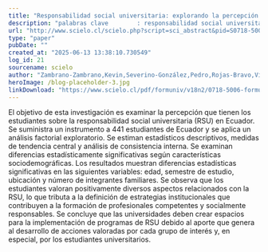 ```yaml
---
title: "Responsabilidad social universitaria: explorando la percepción de los estudiantes de Ecuador"
description: "palabras clave 		: responsabilidad social universitaria; gestión universitaria; estudiantes universitarios; educación superior; docencia universitaria."
url: "http://www.scielo.cl/scielo.php?script=sci_abstract&pid=S0718-50062025000200001&lng=es&nrm=iso&tlng=es"
type: "paper"
pubDate: ""
created_at: "2025-06-13 13:38:10.730549"
log_id: 21
sourcename: scielo
author: "Zambrano-Zambrano,Kevin,Severino-González,Pedro,Rojas-Bravo,Violeta,Buitrago,\"Efraín Tunjo-\""
heroImage: /blog-placeholder-3.jpg
linkDownload: "https://www.scielo.cl/pdf/formuniv/v18n2/0718-5006-formuniv-18-02-1.pdf"
---
```


El objetivo de esta investigación es examinar la percepción que tienen los estudiantes sobre la responsabilidad social universitaria (RSU) en Ecuador. Se suministra un instrumento a 441 estudiantes de Ecuador y se aplica un análisis factorial exploratorio. Se estiman estadísticos descriptivos, medidas de tendencia central y análisis de consistencia interna. Se examinan diferencias estadísticamente significativas según características sociodemográficas. Los resultados muestran diferencias estadísticas significativas en las siguientes variables: edad, semestre de estudio, ubicación y número de integrantes familiares. Se observa que los estudiantes valoran positivamente diversos aspectos relacionados con la RSU, lo que tributa a la definición de estrategias institucionales que contribuyen a la formación de profesionales competentes y socialmente responsables. Se concluye que las universidades deben crear espacios para la implementación de programas de RSU debido al aporte que genera al desarrollo de acciones valoradas por cada grupo de interés y, en especial, por los estudiantes universitarios.
